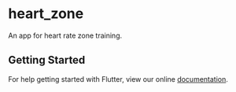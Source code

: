 # heart_zone

An app for heart rate zone training.

## Getting Started

For help getting started with Flutter, view our online
[documentation](https://flutter.io/).
